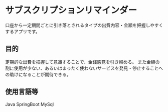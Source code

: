 # サブスクリプションリマインダー
口座から一定期間ごとに引き落とされるタイプの出費内容・金額を把握しやすくするアプリです。

## 目的
定期的な出費を把握して意識することで、金銭感覚を引き締める。
また金額の割に使用が少ない、あるいはまったく使わないサービスを発見・停止することへの助けになることが期待できる。

## 使用言語等
Java
SpringBoot
MySql
